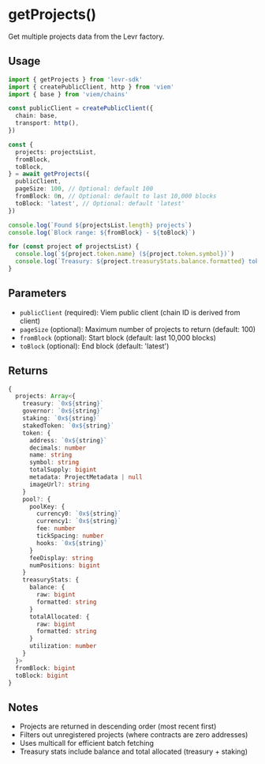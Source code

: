 # getProjects()

Get multiple projects data from the Levr factory.

## Usage

```typescript
import { getProjects } from 'levr-sdk'
import { createPublicClient, http } from 'viem'
import { base } from 'viem/chains'

const publicClient = createPublicClient({
  chain: base,
  transport: http(),
})

const {
  projects: projectsList,
  fromBlock,
  toBlock,
} = await getProjects({
  publicClient,
  pageSize: 100, // Optional: default 100
  fromBlock: 0n, // Optional: default to last 10,000 blocks
  toBlock: 'latest', // Optional: default 'latest'
})

console.log(`Found ${projectsList.length} projects`)
console.log(`Block range: ${fromBlock} - ${toBlock}`)

for (const project of projectsList) {
  console.log(`${project.token.name} (${project.token.symbol})`)
  console.log(`Treasury: ${project.treasuryStats.balance.formatted} tokens`)
}
```

## Parameters

- `publicClient` (required): Viem public client (chain ID is derived from client)
- `pageSize` (optional): Maximum number of projects to return (default: 100)
- `fromBlock` (optional): Start block (default: last 10,000 blocks)
- `toBlock` (optional): End block (default: 'latest')

## Returns

```typescript
{
  projects: Array<{
    treasury: `0x${string}`
    governor: `0x${string}`
    staking: `0x${string}`
    stakedToken: `0x${string}`
    token: {
      address: `0x${string}`
      decimals: number
      name: string
      symbol: string
      totalSupply: bigint
      metadata: ProjectMetadata | null
      imageUrl?: string
    }
    pool?: {
      poolKey: {
        currency0: `0x${string}`
        currency1: `0x${string}`
        fee: number
        tickSpacing: number
        hooks: `0x${string}`
      }
      feeDisplay: string
      numPositions: bigint
    }
    treasuryStats: {
      balance: {
        raw: bigint
        formatted: string
      }
      totalAllocated: {
        raw: bigint
        formatted: string
      }
      utilization: number
    }
  }>
  fromBlock: bigint
  toBlock: bigint
}
```

## Notes

- Projects are returned in descending order (most recent first)
- Filters out unregistered projects (where contracts are zero addresses)
- Uses multicall for efficient batch fetching
- Treasury stats include balance and total allocated (treasury + staking)
